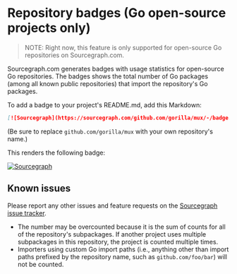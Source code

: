 # Repository badges (Go open-source projects only)

> NOTE: Right now, this feature is only supported for open-source Go repositories on Sourcegraph.com.

Sourcegraph.com generates badges with usage statistics for open-source Go repositories. The badges shows the total number of Go packages (among all known public repositories) that import the repository's Go packages.

To add a badge to your project's README.md, add this Markdown:

``` markdown
[![Sourcegraph](https://sourcegraph.com/github.com/gorilla/mux/-/badge.svg)](https://sourcegraph.com/github.com/gorilla/mux?badge)
```

(Be sure to replace `github.com/gorilla/mux` with your own repository's name.)

This renders the following badge:

[![Sourcegraph](https://sourcegraph.com/github.com/gorilla/mux/-/badge.svg)](https://sourcegraph.com/github.com/gorilla/mux?badge)

## Known issues

Please report any other issues and feature requests on the [Sourcegraph issue tracker](https://github.com/sourcegraph/sourcegraph/issues).

- The number may be overcounted because it is the sum of counts for all of the repository's subpackages. If another project uses multiple subpackages in this repository, the project is counted multiple times.
- Importers using custom Go import paths (i.e., anything other than import paths prefixed by the repository name, such as `github.com/foo/bar`) will not be counted.


